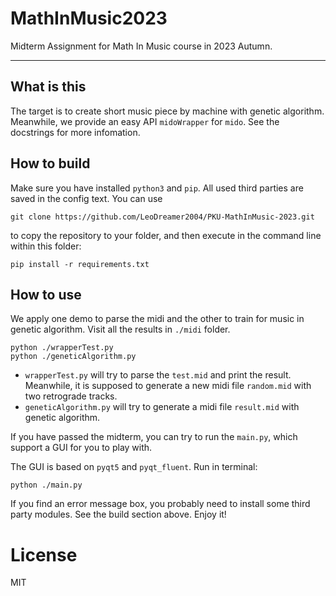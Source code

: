 # MathInMusic2023

Midterm Assignment for Math In Music course in 2023 Autumn.

---

## What is this

The target is to create short music piece by machine with genetic algorithm.
Meanwhile, we provide an easy API `midoWrapper` for `mido`. See the docstrings for more infomation.

## How to build

Make sure you have installed `python3` and `pip`. All used third parties are saved in the config text. You can use

```shell
git clone https://github.com/LeoDreamer2004/PKU-MathInMusic-2023.git
```

to copy the repository to your folder, and then execute in the command line within this folder:

```shell
pip install -r requirements.txt
```

## How to use

We apply one demo to parse the midi and the other to train for music in genetic algorithm. Visit all the results in `./midi` folder.

```shell
python ./wrapperTest.py
python ./geneticAlgorithm.py
```

- `wrapperTest.py` will try to parse the `test.mid` and print the result. Meanwhile, it is supposed to generate a new midi file `random.mid` with two retrograde tracks.
- `geneticAlgorithm.py` will try to generate a midi file `result.mid` with genetic algorithm.

If you have passed the midterm, you can try to run the `main.py`, which support a GUI for you to play with.

The GUI is based on `pyqt5` and `pyqt_fluent`. Run in terminal:

```shell
python ./main.py
```

If you find an error message box, you probably need to install some third party modules. See the build section above. Enjoy it!

# License
MIT
